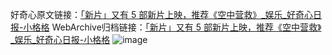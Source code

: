 好奇心原文链接：[「新片」又有 5 部新片上映，推荐《空中营救》_娱乐_好奇心日报-小格格](https://www.qdaily.com/articles/2468.html)
WebArchive归档链接：[「新片」又有 5 部新片上映，推荐《空中营救》_娱乐_好奇心日报-小格格](http://web.archive.org/web/20190623151117/https://www.qdaily.com/articles/2468.html)
![image](http://ww3.sinaimg.cn/large/007d5XDply1g3vc4ao58wj30u05pyqv5)